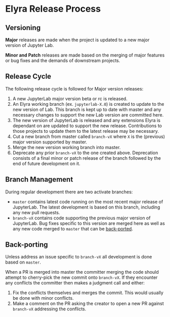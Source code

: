 # Elyra Release Process

## Versioning

**Major** releases are made when the project is updated to a new major version of Jupyter Lab.

**Minor and Patch** releases are made based on the merging of major features or bug fixes and the demands of downstream projects.

## Release Cycle

The following release cycle is followed for Major version releases:

1. A new JupyterLab major version beta or rc is released.
1. An Elyra working branch (ex. `jupyterlab-X.0`) is created to update to the new version of Lab.
This branch is kept up to date with master and any necessary changes to support the new Lab version are committed here.
1. The new version of JupyterLab is released and any extensions Elyra is dependant on are updated to support the new release.
Contributions to those projects to update them to the latest release may be necessary.
1. Cut a new branch from master called `branch-vX` where `X` is the (previous) major version supported by master.
1. Merge the new version working branch into master.
1. Deprecate any prior `branch-vX` to the one created above.
Deprecation consists of a final minor or patch release of the branch followed by the end of future development on it.

## Branch Management

During regular development there are two activate branches:

* `master` contains latest code running on the most recent major release of JupyterLab.
The latest development is based on this branch, including any new pull requests.
* `branch-vX` contains code supporting the previous major version of JupyterLab.
Bug fixes specific to this version are merged here as well as any new code merged to `master` that can be [back-ported](#back-porting).

## Back-porting

Unless address an issue specific to `branch-vX` all development is done based on `master`.

When a PR is merged into master the committer merging the code should attempt to cherry-pick the new commit onto `branch-vX`.
If they encounter any conflicts the committer then makes a judgment call and either:
1. Fix the conflicts themselves and merges the commit. This would usually be done with minor conflicts.
2. Make a comment on the PR asking the creator to open a new PR against `branch-vX` addressing the conflicts.
